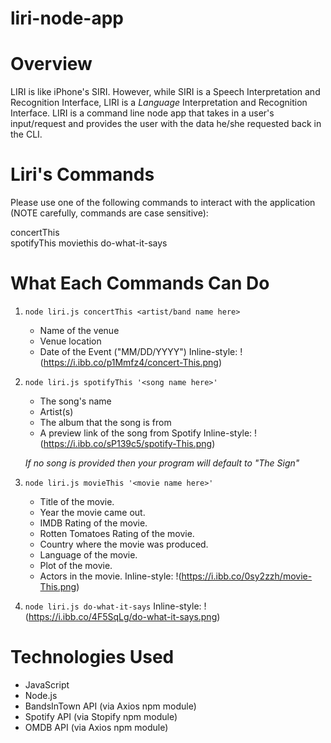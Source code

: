 # liri-node-app

# Overview
LIRI is like iPhone's SIRI. However, while SIRI is a Speech Interpretation and Recognition Interface, LIRI is a _Language_ Interpretation and Recognition Interface.
LIRI is a command line node app that takes in a user's input/request and provides the user with the data he/she requested back in the CLI.

# Liri's Commands
Please use one of the following commands to interact with the application (NOTE carefully, commands are case sensitive):

concertThis  
spotifyThis
moviethis
do-what-it-says

# What Each Commands Can Do
1. `node liri.js concertThis <artist/band name here>`

     * Name of the venue
     * Venue location
     * Date of the Event ("MM/DD/YYYY")
     Inline-style: 
!(https://i.ibb.co/p1Mmfz4/concert-This.png)

2. `node liri.js spotifyThis '<song name here>'`

     * The song's name
     * Artist(s)
     * The album that the song is from
     * A preview link of the song from Spotify
     Inline-style: 
!(https://i.ibb.co/sP139c5/spotify-This.png)
     
     *If no song is provided then your program will default to "The Sign"*

3. `node liri.js movieThis '<movie name here>'`

     * Title of the movie.
     * Year the movie came out.
     * IMDB Rating of the movie.
     * Rotten Tomatoes Rating of the movie.
     * Country where the movie was produced.
     * Language of the movie.
     * Plot of the movie.
     * Actors in the movie.
     Inline-style: 
!(https://i.ibb.co/0sy2zzh/movie-This.png)
     
      
4. `node liri.js do-what-it-says`
Inline-style: 
!(https://i.ibb.co/4F5SqLg/do-what-it-says.png)

   
   
# Technologies Used

* JavaScript
* Node.js
* BandsInTown API (via Axios npm module)
* Spotify API (via Stopify npm module)
* OMDB API (via Axios npm module)
